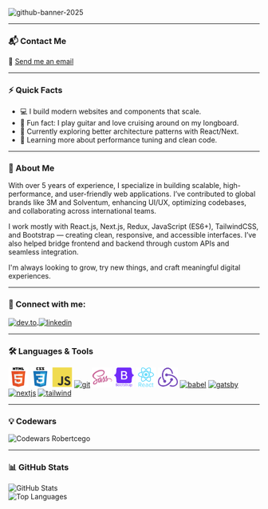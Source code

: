 ![github-banner-2025](https://github.com/user-attachments/assets/8cc04988-f133-4a9d-aef0-75a4b3f979a1)

---

### 📬 Contact Me

📩 <a href="mailto:rocerdasgo@gmail.com">Send me an email</a>

---

### ⚡ Quick Facts

- 💻 I build modern websites and components that scale.
- 🎸 Fun fact: I play guitar and love cruising around on my longboard.
- 🌱 Currently exploring better architecture patterns with React/Next.
- 🧠 Learning more about performance tuning and clean code.
  
---

### 👋 About Me

With over 5 years of experience, I specialize in building scalable, high-performance, and user-friendly web applications. I’ve contributed to global brands like 3M and Solventum, enhancing UI/UX, optimizing codebases, and collaborating across international teams.

I work mostly with React.js, Next.js, Redux, JavaScript (ES6+), TailwindCSS, and Bootstrap — creating clean, responsive, and accessible interfaces. I’ve also helped bridge frontend and backend through custom APIs and seamless integration.

I'm always looking to grow, try new things, and craft meaningful digital experiences.

---

### 📌 Connect with me:

<a href="https://dev.to/robertcego" target="_blank">
  <img align="center" src="https://cdn.jsdelivr.net/npm/simple-icons@3.0.1/icons/dev-dot-to.svg" alt="dev.to" height="30" width="40" />
</a>
<a href="https://www.linkedin.com/in/robertcego/" target="_blank">
  <img align="center" src="https://cdn.cdnlogo.com/logos/l/66/linkedin-icon.svg" alt="linkedin" height="30" width="40" />
</a>

---

### 🛠 Languages & Tools

<p align="left">
  <a href="https://developer.mozilla.org/en-US/docs/Web/HTML" target="_blank"><img src="https://raw.githubusercontent.com/devicons/devicon/master/icons/html5/html5-original-wordmark.svg" alt="html5" width="40" height="40"/></a>
  <a href="https://developer.mozilla.org/en-US/docs/Web/CSS" target="_blank"><img src="https://raw.githubusercontent.com/devicons/devicon/master/icons/css3/css3-original-wordmark.svg" alt="css3" width="40" height="40"/></a>
  <a href="https://developer.mozilla.org/en-US/docs/Web/JavaScript" target="_blank"><img src="https://raw.githubusercontent.com/devicons/devicon/master/icons/javascript/javascript-original.svg" alt="javascript" width="40" height="40"/></a>
  <a href="https://git-scm.com/" target="_blank"><img src="https://www.vectorlogo.zone/logos/git-scm/git-scm-icon.svg" alt="git" width="40" height="40"/></a>
  <a href="https://sass-lang.com" target="_blank"><img src="https://raw.githubusercontent.com/devicons/devicon/master/icons/sass/sass-original.svg" alt="sass" width="40" height="40"/></a>
  <a href="https://getbootstrap.com" target="_blank"><img src="https://raw.githubusercontent.com/devicons/devicon/master/icons/bootstrap/bootstrap-plain-wordmark.svg" alt="bootstrap" width="40" height="40"/></a>
  <a href="https://reactjs.org/" target="_blank"><img src="https://raw.githubusercontent.com/devicons/devicon/master/icons/react/react-original-wordmark.svg" alt="react" width="40" height="40"/></a>
  <a href="https://redux.js.org" target="_blank"><img src="https://raw.githubusercontent.com/devicons/devicon/master/icons/redux/redux-original.svg" alt="redux" width="40" height="40"/></a>
  <a href="https://babeljs.io/" target="_blank"><img src="https://www.vectorlogo.zone/logos/babeljs/babeljs-icon.svg" alt="babel" width="40" height="40"/></a>
  <a href="https://www.gatsbyjs.com/" target="_blank"><img src="https://www.vectorlogo.zone/logos/gatsbyjs/gatsbyjs-icon.svg" alt="gatsby" width="40" height="40"/></a>
  <a href="https://nextjs.org/" target="_blank"><img src="https://cdn.worldvectorlogo.com/logos/next-js.svg" alt="nextjs" width="40" height="40"/></a>
  <a href="https://tailwindcss.com/" target="_blank"><img src="https://www.vectorlogo.zone/logos/tailwindcss/tailwindcss-icon.svg" alt="tailwind" width="40" height="40"/></a>
</p>

---

### 💡 Codewars

<p align="left">
  <img src="https://www.codewars.com/users/Robertcego/badges/large" alt="Codewars Robertcego">
</p>

---

### 📊 GitHub Stats

<p align="left">
  <img src="https://github-readme-stats.vercel.app/api?username=robertcego&show_icons=true&theme=default&hide_title=true&hide_border=true&hide=contribs&count_private=true" alt="GitHub Stats" />
  <br />
  <img src="https://github-readme-stats.vercel.app/api/top-langs/?username=robertcego&layout=compact&theme=default&hide_border=true" alt="Top Languages" />
</p>
